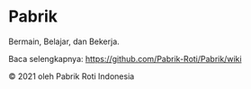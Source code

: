 # Pabrik
Bermain, Belajar, dan Bekerja.

Baca selengkapnya:
https://github.com/Pabrik-Roti/Pabrik/wiki

© 2021 oleh Pabrik Roti Indonesia
